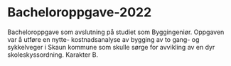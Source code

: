 # Bacheloroppgave-2022
Bacheloroppgave som avslutning på studiet som Byggingeniør. Oppgaven var å utføre en nytte- kostnadsanalyse av bygging av to gang- og sykkelveger i Skaun kommune som skulle sørge for avvikling av en dyr skoleskyssordning. Karakter B.

